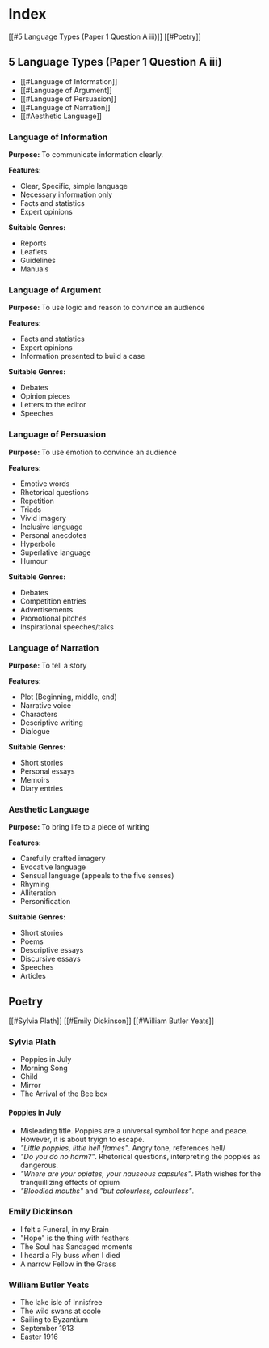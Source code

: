 # Index

[[#5 Language Types (Paper 1 Question A iii)]]
[[#Poetry]]

## 5 Language Types (Paper 1 Question A iii) 

- [[#Language of Information]]
- [[#Language of Argument]]
- [[#Language of Persuasion]]
- [[#Language of Narration]]
- [[#Aesthetic Language]]

### Language of Information 

 **Purpose:** 
To communicate information clearly. 
 
**Features:**
- Clear, Specific, simple language 
- Necessary information only
- Facts and statistics
- Expert opinions 

**Suitable Genres:**
- Reports
- Leaflets
- Guidelines
- Manuals

### Language of Argument 

**Purpose:**
To use logic and reason to convince an audience 

**Features:**
- Facts and statistics
- Expert opinions
- Information presented to build a case

**Suitable Genres:**
- Debates
- Opinion pieces
- Letters to the editor
- Speeches

### Language of Persuasion 

**Purpose:**
To use emotion to convince an audience

**Features:**
- Emotive words
- Rhetorical questions
- Repetition
- Triads
- Vivid imagery
- Inclusive language
- Personal anecdotes
- Hyperbole
- Superlative language
- Humour

**Suitable Genres:**
- Debates
- Competition entries
- Advertisements
- Promotional pitches
- Inspirational speeches/talks

### Language of Narration 

**Purpose:**
To tell a story

**Features:**
- Plot (Beginning, middle, end)
- Narrative voice
- Characters
- Descriptive writing
- Dialogue

**Suitable Genres:**
- Short stories
- Personal essays
- Memoirs
- Diary entries

### Aesthetic Language

**Purpose:**
To bring life to a piece of writing

**Features:**
- Carefully crafted imagery
- Evocative language
- Sensual language (appeals to the five senses)
- Rhyming
- Alliteration
- Personification

**Suitable Genres:**
- Short stories
- Poems
- Descriptive essays
- Discursive essays
- Speeches
- Articles

## Poetry

[[#Sylvia Plath]]
[[#Emily Dickinson]]
[[#William Butler Yeats]]

### Sylvia Plath
- Poppies in July
- Morning Song
- Child
- Mirror
- The Arrival of the Bee box


#### Poppies in July

- Misleading title. Poppies are a universal symbol for hope and peace. However, it is about tryign to escape.
- *"Little poppies, little hell flames"*. Angry tone, references hell/
- *"Do you do no harm?"*. Rhetorical questions, interpreting the poppies as dangerous.
- *"Where are your opiates, your nauseous capsules"*. Plath wishes for the tranquillizing effects of opium
- *"Bloodied mouths"* and *"but colourless, colourless"*.

### Emily Dickinson
- I felt a Funeral, in my Brain
- "Hope" is the thing with feathers
- The Soul has Sandaged moments
- I heard a Fly buss when I died
- A narrow Fellow in the Grass

### William Butler Yeats
- The lake isle of Innisfree
- The wild swans at coole
- Sailing to Byzantium
- September 1913
- Easter 1916